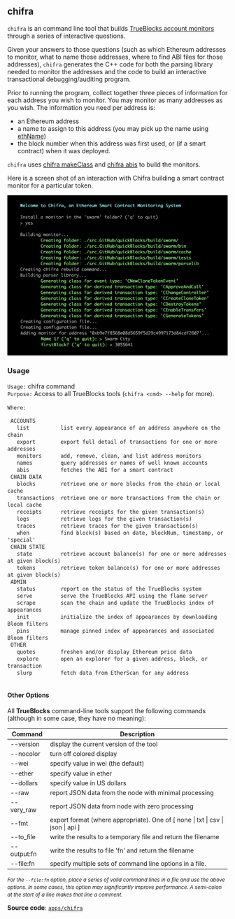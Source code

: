 ## chifra

`chifra` is an command line tool that builds [TrueBlocks account monitors](../../monitors/README.md) through a series of interactive questions.

Given your answers to those questions (such as which Ethereum addresses to monitor, what to name those addresses, where to find ABI files for those addresses), `chifra` generates the C++ code for both the parsing library needed to monitor the addresses and the code to build an interactive transactional debugging/auditing program.

Prior to running the program, collect together three pieces of information for each address you wish to monitor. You may monitor as many addresses as you wish. The information you need per address is:

- an Ethereum address
- a name to assign to this address (you may pick up the name using [ethName](../../tools/ethName/README.md))
- the block number when this address was first used, or (if a smart contract) when it was deployed.

`chifra` uses [chifra makeClass](../makeClass/README.md) and [chifra abis](../grabABI/README.md) to build the monitors.

Here is a screen shot of an interaction with Chifra building a smart contract monitor for a particular token.

<img src=docs/image.png>

### Usage

`Usage:`    chifra command  
`Purpose:`  Access to all TrueBlocks tools (`chifra <cmd> --help` for more).

`Where:`  
```
 ACCOUNTS
   list          list every appearance of an address anywhere on the chain
   export        export full detail of transactions for one or more addresses
   monitors      add, remove, clean, and list address monitors
   names         query addresses or names of well known accounts
   abis          fetches the ABI for a smart contract
 CHAIN DATA
   blocks        retrieve one or more blocks from the chain or local cache
   transactions  retrieve one or more transactions from the chain or local cache
   receipts      retrieve receipts for the given transaction(s)
   logs          retrieve logs for the given transaction(s)
   traces        retrieve traces for the given transaction(s)
   when          find block(s) based on date, blockNum, timestamp, or 'special'
 CHAIN STATE
   state         retrieve account balance(s) for one or more addresses at given block(s)
   tokens        retrieve token balance(s) for one or more addresses at given block(s)
 ADMIN
   status        report on the status of the TrueBlocks system
   serve         serve the TrueBlocks API using the flame server
   scrape        scan the chain and update the TrueBlocks index of appearances
   init          initialize the index of appearances by downloading Bloom filters
   pins          manage pinned index of appearances and associated Bloom filters
 OTHER
   quotes        freshen and/or display Ethereum price data
   explore       open an explorer for a given address, block, or transaction
   slurp         fetch data from EtherScan for any address
 
```

#### Other Options

All **TrueBlocks** command-line tools support the following commands (although in some case, they have no meaning):

| Command     | Description                                                                                     |
| ----------- | ----------------------------------------------------------------------------------------------- |
| --version   | display the current version of the tool                                                         |
| --nocolor   | turn off colored display                                                                        |
| --wei       | specify value in wei (the default)                                                              |
| --ether     | specify value in ether                                                                          |
| --dollars   | specify value in US dollars                                                                     |
| --raw       | report JSON data from the node with minimal processing                                          |
| --very_raw  | report JSON data from node with zero processing                                                 |
| --fmt       | export format (where appropriate). One of [ none &#124; txt &#124; csv &#124; json &#124; api ] |
| --to_file   | write the results to a temporary file and return the filename                                   |
| --output:fn | write the results to file 'fn' and return the filename                                          |
| --file:fn   | specify multiple sets of command line options in a file.                                        |

<small>*For the `--file:fn` option, place a series of valid command lines in a file and use the above options. In some cases, this option may significantly improve performance. A semi-colon at the start of a line makes that line a comment.*</small>

**Source code**: [`apps/chifra`](https://github.com/TrueBlocks/trueblocks-core/tree/master/src/apps/chifra)

